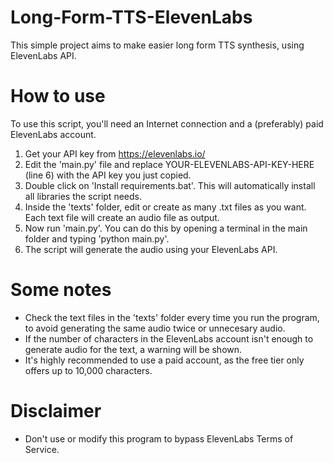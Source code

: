 # Long-Form-TTS-ElevenLabs
This simple project aims to make easier long form TTS synthesis, using ElevenLabs API.
# How to use
To use this script, you'll need an Internet connection and a (preferably) paid ElevenLabs account.
1. Get your API key from https://elevenlabs.io/
2. Edit the 'main.py' file and replace YOUR-ELEVENLABS-API-KEY-HERE (line 6) with the API key you just copied.
3. Double click on 'Install requirements.bat'. This will automatically install all libraries the script needs.
4. Inside the 'texts' folder, edit or create as many .txt files as you want. Each text file will create an audio file as output.
5. Now run 'main.py'. You can do this by opening a terminal in the main folder and typing 'python main.py'.
6. The script will generate the audio using your ElevenLabs API.
# Some notes
- Check the text files in the 'texts' folder every time you run the program, to avoid generating the same audio twice or unnecesary audio.
- If the number of characters in the ElevenLabs account isn't enough to generate audio for the text, a warning will be shown.
- It's highly recommended to use a paid account, as the free tier only offers up to 10,000 characters.
# Disclaimer
- Don't use or modify this program to bypass ElevenLabs Terms of Service.
